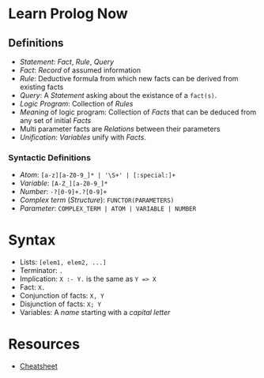 # Learn Prolog Now
## Definitions
- _Statement_: _Fact_, _Rule_, _Query_
- _Fact_: _Record_ of assumed information
- _Rule_: Deductive formula from which new facts can be derived from existing facts
- _Query_: A _Statement_ asking about the existance of a `fact(s)`.
- _Logic Program_: Collection of _Rules_
- _Meaning_ of logic program: Collection of _Facts_ that can be deduced from any set of initial _Facts_
- Multi parameter facts are _Relations_ between their parameters
- _Unification_: _Variables_ unify with _Facts_.

### Syntactic Definitions
- _Atom_: `[a-z][a-Z0-9_]* | '\S+' | [:special:]+`
- _Variable_: `[A-Z_][a-Z0-9_]*`
- _Number_: `-?[0-9]+.?[0-9]+`
- _Complex term_ (_Structure_): `FUNCTOR(PARAMETERS)`
- _Parameter_: `COMPLEX_TERM | ATOM | VARIABLE | NUMBER`

# Syntax
- Lists: `[elem1, elem2, ...]`
- Terminator: `.`
- Implication: `X :- Y.` is the same as `Y => X`
- Fact: `X.`
- Conjunction of facts: `X, Y`
- Disjunction of facts: `X; Y`
- Variables: A _name_ starting with a _capital letter_

# Resources
- [Cheatsheet](http://www.cs.oswego.edu/~odendahl/coursework/notes/prolog/synopsis/con.html)
